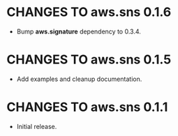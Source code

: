 # CHANGES TO aws.sns 0.1.6

* Bump **aws.signature** dependency to 0.3.4.

# CHANGES TO aws.sns 0.1.5

* Add examples and cleanup documentation.

# CHANGES TO aws.sns 0.1.1

* Initial release.
